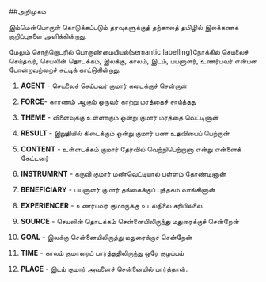 ##அறிமுகம்

இம்மென்பொருள் கொடுக்கப்படும் தரவுகளுக்குத் தற்காலத் தமிழில் இலக்கணக் குறிப்புகளை அளிக்கின்றது.

மேலும்  சொற்றொடரில் பொருண்மையியல்(semantic labelling)நோக்கில் செயலைச் செய்தவர், செயலின் தொடக்கம், இலக்கு, காலம், இடம், பயனாளர், உணர்பவர் என்பன போன்றவற்றைச் சுட்டிக் காட்டுகின்றது.

   1. **AGENT** - செயலைச் செய்பவர்
            குமார் கடைக்குச் சென்றான்
          
   2. **FORCE**- காரணம் ஆகும் ஒருவர்
          காற்று மரத்தைச் சாய்த்தது
          
   3. **THEME** - விளைவுக்கு உள்ளாகும் ஒன்று
          குமார் மரத்தை வெட்டினான்
          
   4. **RESULT** - இறுதியில் கிடைக்கும் ஒன்று
          குமார் பண உதவியைப் பெற்றான்
          
   5. **CONTENT** - உள்ளடக்கம்
          குமார் தேர்வில் வெற்றிபெற்றானா என்று என்னைக் கேட்டனர்
          
   6. **INSTRUMRNT** - கருவி
          குமார் மண்வெட்டியால் பள்ளம் தோண்டினான்
          
   7. **BENEFICIARY** - பயனாளர்
          குமார் தங்கைக்குப் புத்தகம் வாங்கினான்
          
   8. **EXPERIENCER** - உணர்பவர்
          குமாருக்கு உடல்நிலை சரியில்லை.
          
   9. **SOURCE** - செயலின் தொடக்கம்
          சென்னையிலிருந்து மதுரைக்குச் சென்றேன்
          
   10. **GOAL** - இலக்கு
          சென்னையிலிருத்து மதுரைக்குச் சென்றேன்
          
   11. **TIME** - காலம்
          குமாரைப் பார்த்ததிலிருந்து ஒரே குழப்பம்
          
   12. **PLACE** - இடம்
          குமார் அவனைச் சென்னையில் பார்த்தான்.


